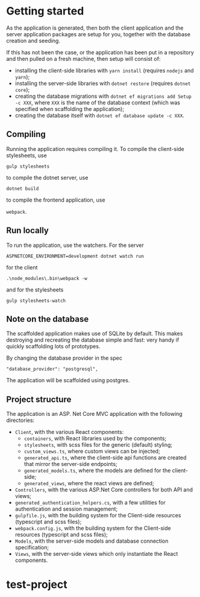 # Getting started
As the application is generated, then both the client application and the server application packages are setup for you, together with the database creation and seeding.

If this has not been the case, or the application has been put in a repository and then pulled on a fresh machine, then setup will consist of:
- installing the client-side libraries with `yarn install` (requires `nodejs` and `yarn`);
- installing the server-side libraries with `dotnet restore` (requires `dotnet core`);
- creating the database migrations with `dotnet ef migrations add Setup -c XXX`, where `XXX` is the name of the database context (which was specified when scaffolding the application);
- creating the database itself with `dotnet ef database update -c XXX`.

## Compiling
Running the application requires compiling it. To compile the client-side stylesheets, use

```gulp stylesheets```

to compile the dotnet server, use

```dotnet build```

to compile the frontend application, use

```webpack```.

## Run locally

To run the application, use the watchers. For the server

```ASPNETCORE_ENVIRONMENT=development dotnet watch run```

for the client

```.\node_modules\.bin\webpack -w```

and for the stylesheets

```gulp stylesheets-watch```


## Note on the database
The scaffolded application makes use of SQLite by default. This makes destroying and recreating the database simple and fast: very handy if quickly scaffolding lots of prototypes.

By changing the database provider in the spec

```"database_provider": "postgresql",```

The application will be scaffolded using postgres.


## Project structure
The application is an ASP. Net Core MVC application with the following directories:
- `Client`, with the various React components:
  - `containers`, with React libraries used by the components;
  - `stylesheets`, with scss files for the generic (default) styling;
  - `custom_views.ts`, where custom views can be injected;
  - `generated_api.ts`, where the client-side api functions are created that mirror the server-side endpoints;
  - `generated_models.ts`, where the models are defined for the client-side;
  - `generated_views`, where the react views are defined;
- `Controllers`, with the various ASP.Net Core controllers for both API and views;
- `generated_authentication_helpers.cs`, with a few utilities for authentication and session management;
- `gulpfile.js`, with the building system for the Client-side resources (typescript and scss files);
- `webpack.config.js`, with the building system for the Client-side resources (typescript and scss files);
- `Models`, with the server-side models and database connection specification;
- `Views`, with the server-side views which only instantiate the React components.
# test-project
